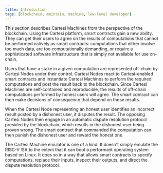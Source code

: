 ```yaml
---
title: Introduction
tags: [blockchain, maintain, machine, low-level developer]
---
```


This section describes Cartesi Machines from the perspective of the blockchain.
Using the Cartesi platform, smart contracts gain a new ability.
They can get their users to agree on the results of computations that cannot be performed natively as smart contracts: computations that either involve too much data, are too computationally demanding, or require a sophisticated software infrastructure that is simply not available for use on-chain.

Users that have a stake in a given computation are represented off-chain by Cartesi Nodes under their control.
Cartesi Nodes react to Cartesi-enabled smart contracts and instantiate Cartesi Machines to perform the required computations and post the result back to the blockchain.
Since Cartesi Machines are self-contained and reproducible, the results of off-chain computations performed by honest users will agree.
The smart contract can then make decisions of consequence that depend on these results.

When the Cartesi Node representing an honest user identifies an incorrect result posted by a dishonest user, it disputes the result.
The opposing Cartesi Nodes then engage in an automatic dispute resolution protocol presided by the blockchain, which results in the dishonest user being proven wrong.
The smart contract that commanded the computation can then punish the dishonest user and reward the honest one.

The Cartesi Machine emulator is one of a kind.
It doesn't simply emulate the RISC-V ISA to the extent that it can boot a performant operating system based on Linux.
It does so in a way that allows smart contracts to specify computations, replace their inputs, inspect their outputs, and direct the dispute resolution protocol.
